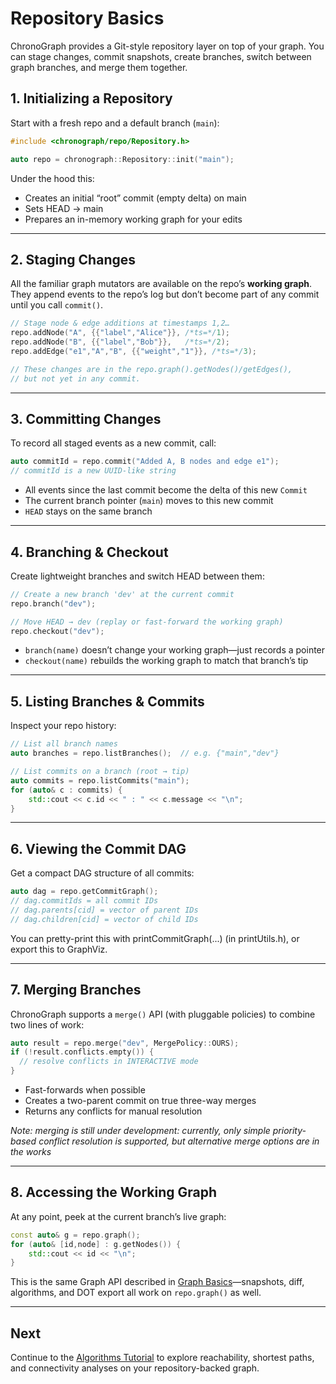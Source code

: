 # Repository Basics

ChronoGraph provides a Git-style repository layer on top of your graph. You can stage changes, commit snapshots, create branches, switch between graph branches, and merge them together.

## 1. Initializing a Repository

Start with a fresh repo and a default branch (`main`):

```cpp
#include <chronograph/repo/Repository.h>

auto repo = chronograph::Repository::init("main");
```

Under the hood this:
- Creates an initial “root” commit (empty delta) on main
- Sets HEAD → main
- Prepares an in-memory working graph for your edits


---

## 2. Staging Changes

All the familiar graph mutators are available on the repo’s **working graph**. They append events to the repo’s log but don’t become part of any commit until you call `commit()`.

```cpp
// Stage node & edge additions at timestamps 1,2…
repo.addNode("A", {{"label","Alice"}}, /*ts=*/1);
repo.addNode("B", {{"label","Bob"}},   /*ts=*/2);
repo.addEdge("e1","A","B", {{"weight","1"}}, /*ts=*/3);

// These changes are in the repo.graph().getNodes()/getEdges(),
// but not yet in any commit.
```

---

## 3. Committing Changes

To record all staged events as a new commit, call:

```cpp
auto commitId = repo.commit("Added A, B nodes and edge e1");
// commitId is a new UUID-like string
```

- All events since the last commit become the delta of this new `Commit`
- The current branch pointer (`main`) moves to this new commit
- `HEAD` stays on the same branch

---

## 4. Branching & Checkout

Create lightweight branches and switch HEAD between them:

```cpp
// Create a new branch 'dev' at the current commit
repo.branch("dev");

// Move HEAD → dev (replay or fast-forward the working graph)
repo.checkout("dev");
```
- `branch(name)` doesn’t change your working graph—just records a pointer
- `checkout(name)` rebuilds the working graph to match that branch’s tip

---

## 5. Listing Branches & Commits

Inspect your repo history:

```cpp
// List all branch names
auto branches = repo.listBranches();  // e.g. {"main","dev"}

// List commits on a branch (root → tip)
auto commits = repo.listCommits("main");
for (auto& c : commits) {
    std::cout << c.id << " : " << c.message << "\n";
}
```

---

## 6. Viewing the Commit DAG

Get a compact DAG structure of all commits:

```cpp
auto dag = repo.getCommitGraph();
// dag.commitIds = all commit IDs
// dag.parents[cid] = vector of parent IDs
// dag.children[cid] = vector of child IDs
```

You can pretty-print this with printCommitGraph(...) (in printUtils.h), or export this to GraphViz.

---

## 7. Merging Branches

ChronoGraph supports a `merge()` API (with pluggable policies) to combine two lines of work:

```cpp
auto result = repo.merge("dev", MergePolicy::OURS);
if (!result.conflicts.empty()) {
  // resolve conflicts in INTERACTIVE mode
}
```

- Fast-forwards when possible
- Creates a two-parent commit on true three-way merges
- Returns any conflicts for manual resolution

*Note: merging is still under development: currently, only simple priority-based conflict resolution is supported, but alternative merge options are in the works*

---

## 8. Accessing the Working Graph

At any point, peek at the current branch’s live graph:

```cpp
const auto& g = repo.graph();
for (auto& [id,node] : g.getNodes()) {
    std::cout << id << "\n";
}
```

This is the same Graph API described in [Graph Basics](graph_basics.md)—snapshots, diff, algorithms, and DOT export all work on `repo.graph()` as well.

---

## Next

Continue to the [Algorithms Tutorial](algorithm_basics.md) to explore reachability, shortest paths, and connectivity analyses on your repository-backed graph.
